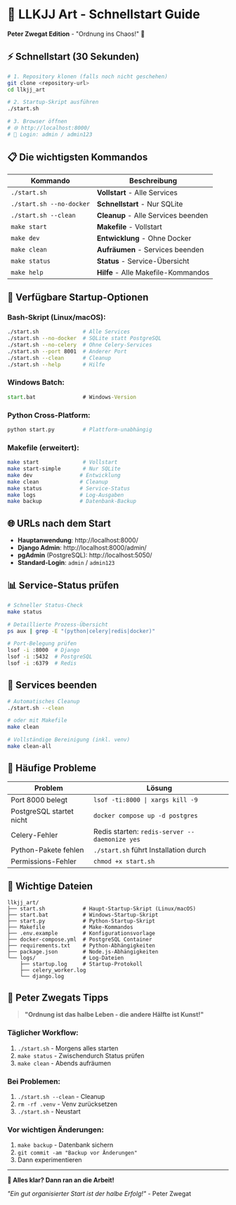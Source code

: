 # 🚀 LLKJJ Art - Schnellstart Guide

**Peter Zwegat Edition** - "Ordnung ins Chaos!" 🎨

## ⚡ Schnellstart (30 Sekunden)

```bash
# 1. Repository klonen (falls noch nicht geschehen)
git clone <repository-url>
cd llkjj_art

# 2. Startup-Skript ausführen
./start.sh

# 3. Browser öffnen
# 🌐 http://localhost:8000/
# 👤 Login: admin / admin123
```

## 📋 Die wichtigsten Kommandos

| Kommando | Beschreibung |
|----------|-------------|
| `./start.sh` | **Vollstart** - Alle Services |
| `./start.sh --no-docker` | **Schnellstart** - Nur SQLite |
| `./start.sh --clean` | **Cleanup** - Alle Services beenden |
| `make start` | **Makefile** - Vollstart |
| `make dev` | **Entwicklung** - Ohne Docker |
| `make clean` | **Aufräumen** - Services beenden |
| `make status` | **Status** - Service-Übersicht |
| `make help` | **Hilfe** - Alle Makefile-Kommandos |

## 🎯 Verfügbare Startup-Optionen

### Bash-Skript (Linux/macOS):
```bash
./start.sh              # Alle Services
./start.sh --no-docker  # SQLite statt PostgreSQL  
./start.sh --no-celery  # Ohne Celery-Services
./start.sh --port 8001  # Anderer Port
./start.sh --clean      # Cleanup
./start.sh --help       # Hilfe
```

### Windows Batch:
```cmd
start.bat               # Windows-Version
```

### Python Cross-Platform:
```bash
python start.py         # Plattform-unabhängig
```

### Makefile (erweitert):
```bash
make start              # Vollstart
make start-simple       # Nur SQLite
make dev               # Entwicklung
make clean             # Cleanup
make status            # Service-Status
make logs              # Log-Ausgaben
make backup            # Datenbank-Backup
```

## 🌐 URLs nach dem Start

- **Hauptanwendung**: http://localhost:8000/
- **Django Admin**: http://localhost:8000/admin/
- **pgAdmin** (PostgreSQL): http://localhost:5050/
- **Standard-Login**: `admin` / `admin123`

## 📊 Service-Status prüfen

```bash
# Schneller Status-Check
make status

# Detaillierte Prozess-Übersicht
ps aux | grep -E "(python|celery|redis|docker)"

# Port-Belegung prüfen
lsof -i :8000  # Django
lsof -i :5432  # PostgreSQL
lsof -i :6379  # Redis
```

## 🧹 Services beenden

```bash
# Automatisches Cleanup
./start.sh --clean

# oder mit Makefile
make clean

# Vollständige Bereinigung (inkl. venv)
make clean-all
```

## 🐛 Häufige Probleme

| Problem | Lösung |
|---------|--------|
| Port 8000 belegt | `lsof -ti:8000 \| xargs kill -9` |
| PostgreSQL startet nicht | `docker compose up -d postgres` |
| Celery-Fehler | Redis starten: `redis-server --daemonize yes` |
| Python-Pakete fehlen | `./start.sh` führt Installation durch |
| Permissions-Fehler | `chmod +x start.sh` |

## 📁 Wichtige Dateien

```
llkjj_art/
├── start.sh            # Haupt-Startup-Skript (Linux/macOS)
├── start.bat           # Windows-Startup-Skript  
├── start.py            # Python-Startup-Skript
├── Makefile            # Make-Kommandos
├── .env.example        # Konfigurationsvorlage
├── docker-compose.yml  # PostgreSQL Container
├── requirements.txt    # Python-Abhängigkeiten
├── package.json        # Node.js-Abhängigkeiten
└── logs/               # Log-Dateien
    ├── startup.log     # Startup-Protokoll
    ├── celery_worker.log
    └── django.log
```

## 🎨 Peter Zwegats Tipps

> **"Ordnung ist das halbe Leben - die andere Hälfte ist Kunst!"**

### Täglicher Workflow:
1. `./start.sh` - Morgens alles starten
2. `make status` - Zwischendurch Status prüfen  
3. `make clean` - Abends aufräumen

### Bei Problemen:
1. `./start.sh --clean` - Cleanup
2. `rm -rf .venv` - Venv zurücksetzen
3. `./start.sh` - Neustart

### Vor wichtigen Änderungen:
1. `make backup` - Datenbank sichern
2. `git commit -am "Backup vor Änderungen"`
3. Dann experimentieren

---

**🎯 Alles klar? Dann ran an die Arbeit!**

*"Ein gut organisierter Start ist der halbe Erfolg!"* - Peter Zwegat
